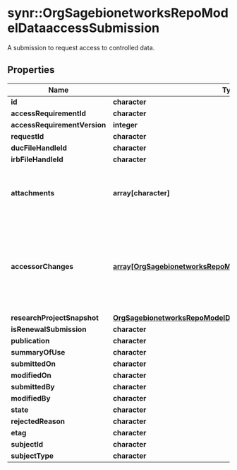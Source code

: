 # synr::OrgSagebionetworksRepoModelDataaccessSubmission

A submission to request access to controlled data.

## Properties
Name | Type | Description | Notes
------------ | ------------- | ------------- | -------------
**id** | **character** |  | [optional] 
**accessRequirementId** | **character** |  | [optional] 
**accessRequirementVersion** | **integer** |  | [optional] 
**requestId** | **character** |  | [optional] 
**ducFileHandleId** | **character** |  | [optional] 
**irbFileHandleId** | **character** |  | [optional] 
**attachments** | **array[character]** | The set of file handle ID of attached files to this request. | [optional] 
**accessorChanges** | [**array[OrgSagebionetworksRepoModelDataaccessAccessorChange]**](org.sagebionetworks.repo.model.dataaccess.AccessorChange.md) | List of user changes. A user can gain access, renew access or have access revoked. | [optional] 
**researchProjectSnapshot** | [**OrgSagebionetworksRepoModelDataaccessResearchProject**](org.sagebionetworks.repo.model.dataaccess.ResearchProject.md) |  | [optional] 
**isRenewalSubmission** | **character** |  | [optional] 
**publication** | **character** |  | [optional] 
**summaryOfUse** | **character** |  | [optional] 
**submittedOn** | **character** |  | [optional] 
**modifiedOn** | **character** |  | [optional] 
**submittedBy** | **character** |  | [optional] 
**modifiedBy** | **character** |  | [optional] 
**state** | **character** |  | [optional] 
**rejectedReason** | **character** |  | [optional] 
**etag** | **character** |  | [optional] 
**subjectId** | **character** |  | [optional] 
**subjectType** | **character** |  | [optional] 


